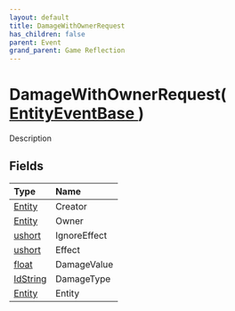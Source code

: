 ```yaml
---
layout: default
title: DamageWithOwnerRequest
has_children: false
parent: Event
grand_parent: Game Reflection
---
```

# DamageWithOwnerRequest( [ EntityEventBase ](/docs/game-reflection/events/entity_event_base) )
Description 

## Fields

| Type | Name |
|:-------------|:--------------|
| [Entity](/docs/game-reflection/classes/entity) | Creator |
| [Entity](/docs/game-reflection/classes/entity) | Owner |
| [ushort](/docs/game-reflection/enums/ushort) | IgnoreEffect |
| [ushort](/docs/game-reflection/enums/ushort) | Effect |
| [float](/docs/game-reflection/components/float) | DamageValue |
| [IdString](/docs/game-reflection/components/id_string) | DamageType |
| [Entity](/docs/game-reflection/classes/entity) | Entity |


